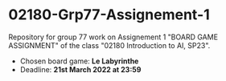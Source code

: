 # 02180-Grp77-Assignement-1

Repository for group 77 work on Assignement 1 "BOARD GAME ASSIGNMENT" of the class "02180 Introduction to AI, SP23".
  * Chosen board game: **Le Labyrinthe**
  * Deadline: **21st March 2022 at 23:59**
